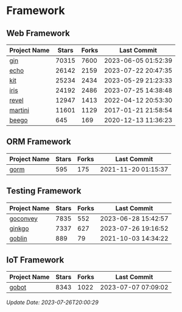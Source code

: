 # Framework

## Web Framework
| Project Name | Stars | Forks | Last Commit |
| ------------ | ----- | ----- | ----------- |
| [gin](https://github.com/gin-gonic/gin) | 70315 | 7600 | 2023-06-05 01:52:39 |
| [echo](https://github.com/labstack/echo) | 26142 | 2159 | 2023-07-22 20:47:35 |
| [kit](https://github.com/go-kit/kit) | 25234 | 2434 | 2023-05-29 21:23:33 |
| [iris](https://github.com/kataras/iris) | 24192 | 2486 | 2023-07-25 14:38:48 |
| [revel](https://github.com/revel/revel) | 12947 | 1413 | 2022-04-12 20:53:30 |
| [martini](https://github.com/go-martini/martini) | 11601 | 1129 | 2017-01-21 21:58:54 |
| [beego](https://github.com/astaxie/beego) | 645 | 169 | 2020-12-13 11:36:23 |

## ORM Framework
| Project Name | Stars | Forks | Last Commit |
| ------------ | ----- | ----- | ----------- |
| [gorm](https://github.com/jinzhu/gorm) | 595 | 175 | 2021-11-20 01:15:37 |

## Testing Framework
| Project Name | Stars | Forks | Last Commit |
| ------------ | ----- | ----- | ----------- |
| [goconvey](https://github.com/smartystreets/goconvey) | 7835 | 552 | 2023-06-28 15:42:57 |
| [ginkgo](https://github.com/onsi/ginkgo) | 7337 | 627 | 2023-07-26 19:16:52 |
| [goblin](https://github.com/franela/goblin) | 889 | 79 | 2021-10-03 14:34:22 |

## IoT Framework
| Project Name | Stars | Forks | Last Commit |
| ------------ | ----- | ----- | ----------- |
| [gobot](https://github.com/hybridgroup/gobot) | 8343 | 1022 | 2023-07-07 07:09:02 |

*Update Date: 2023-07-26T20:00:29*